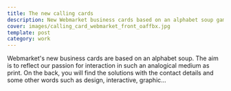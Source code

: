```yaml
---
title: The new calling cards
description: New Webmarket business cards based on an alphabet soup game
cover: images/calling_card_webmarket_front_oaffbx.jpg
template: post
category: work
---
```


Webmarket's new business cards are based on an alphabet soup. The aim is to reflect our passion for interaction in such an analogical medium as print. On the back, you will find the solutions with the contact details and some other words such as design, interactive, graphic...
